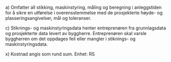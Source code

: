 a) Omfatter all stikking, maskinstyring, måling og beregning i anleggstiden for å sikre en utførelse i overensstemmelse med de prosjekterte høyde- og plasseringsangivelser, mål og toleranser.

c) Stiknings- og maskinstyringsdata henter entreprenøren fra grunnlagsdata og prosjekterte data levert av byggherre. Entreprenøren skal varsle byggherren om det oppdages feil eller mangler i stiknings- og maskinstyringsdata.

x) Kostnad angis som rund sum. Enhet: RS

